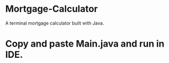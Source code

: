 # Mortgage-Calculator
A terminal mortgage calculator built with Java.

# Copy and paste Main.java and run in IDE.
